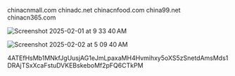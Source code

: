 chinacnmall.com
chinadc.net
chinacnfood.com
china99.net 
chinacn365.com




![Screenshot 2025-02-01 at 9 33 40 AM](https://github.com/user-attachments/assets/65e23217-fab6-498a-8efd-2af148639cbe)

![Screenshot 2025-02-02 at 5 09 40 AM](https://github.com/user-attachments/assets/ff268042-49b5-4a41-9898-b03d13a6ff47)

4ATEfHsMb1MNkfJgUusjAG1eJmLpaxaMH4Hvmihxy5oXS5zSnetdAmsMds1DRAjTSxXcaFstuDVKEBskeboMf2pFQ6CTkPM
